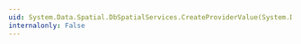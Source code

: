 ```yaml
---
uid: System.Data.Spatial.DbSpatialServices.CreateProviderValue(System.Data.Spatial.DbGeometryWellKnownValue)
internalonly: False
---
```

